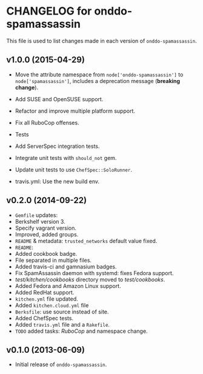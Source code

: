 # CHANGELOG for onddo-spamassassin

This file is used to list changes made in each version of `onddo-spamassassin`.

## v1.0.0 (2015-04-29)

* Move the attribute namespace from `node['onddo-spamassassin']` to `node['spamassassin']`, includes a deprecation message  (**breaking change**).
* Add SUSE and OpenSUSE support.
* Refactor and improve multiple platform support.
* Fix all RuboCop offenses.

* Tests
 * Add ServerSpec integration tests.
 * Integrate unit tests with `should_not` gem.
 * Update unit tests to use `ChefSpec::SoloRunner`.
 * travis.yml: Use the new build env.

## v0.2.0 (2014-09-22)

* `Gemfile` updates:
 * Berkshelf version 3.
 * Specify vagrant version.
 * Improved, added groups.
* `README` & metadata: `trusted_networks` default value fixed.
* `README`:
 * Added cookbook badge.
 * File separated in multiple files.
 * Added travis-ci and gamnasium badges.
* Fix SpamAssassin daemon with systemd: fixes Fedora support.
* *test/kitchen/cookbooks* directory moved to *test/cookbooks*.
* Added Fedora and Amazon Linux support.
* Added RedHat support.
* `kitchen.yml` file updated.
* Added `kitchen.cloud.yml` file
* `Berksfile`: use source instead of site.
* Added ChefSpec tests.
* Added `travis.yml` file and a `Rakefile`.
* `TODO` added tasks: *RuboCop* and namespace change.

## v0.1.0 (2013-06-09)

* Initial release of `onddo-spamassassin`.
